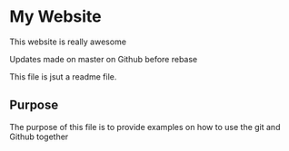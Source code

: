 # My Website

This website is really awesome

Updates made on master on Github before rebase

This file is jsut a readme file.

## Purpose

The purpose of this file is to provide examples
on how to use the git and Github together
